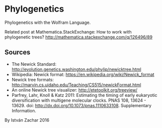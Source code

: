 # Phylogenetics

Phylogenetics with the Wolfram Language.

Related post at Mathematica.StackExchange: How to work with phylogenetic trees? http://mathematica.stackexchange.com/q/126496/89

## Sources

- The Newick Standard: http://evolution.genetics.washington.edu/phylip/newicktree.html
- Wikipedia: Newick format: https://en.wikipedia.org/wiki/Newick_format
- Newick tree formats: http://marvin.cs.uidaho.edu/Teaching/CS515/newickFormat.html
- An online Newick tree visualizer: http://etetoolkit.org/treeview/
- Parfrey, Lahr, Knoll & Katz 2011: 
    Estimating the timing of early eukaryotic diversification with multigene molecular clocks. PNAS 108, 13624 - 13629. doi: http://dx.doi.org/10.1073/pnas.1110633108. Supplementary Information.



By István Zachar
2016


